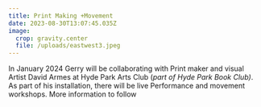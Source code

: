 ```yaml
---
title: Print Making +Movement
date: 2023-08-30T13:07:45.035Z
image:
  crop: gravity.center
  file: /uploads/eastwest3.jpeg
---
```

In January 2024 Gerry will be collaborating with Print maker and visual Artist David Armes at Hyde Park Arts Club (*part of Hyde Park Book Club)*. As part of his installation, there will be live Performance and movement workshops. More information to follow